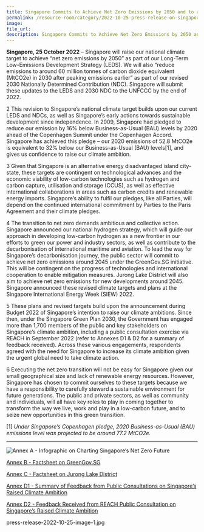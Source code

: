 ```yaml
---  
title: Singapore Commits to Achieve Net Zero Emissions by 2050 and to a Revised 2030 Nationally Determined Contribution; Public Sector and Jurong Lake District to Lead The Way with Net Zero Targets
permalink: /resource-room/category/2022-10-25-press-release-on-singapore-commits-to-achieve-net-zero-emissions-by-2050
image:  
file_url:  
description: Singapore Commits to Achieve Net Zero Emissions by 2050 and to a Revised 2030 Nationally Determined Contribution; Public Sector and Jurong Lake District to Lead The Way with Net Zero Targets 
---
```


**Singapore, 25 October 2022** – Singapore will raise our national climate target to achieve “net zero emissions by 2050” as part of our Long-Term Low-Emissions Development Strategy (LEDS). We will also “reduce emissions to around 60 million tonnes of carbon dioxide equivalent (MtCO2e) in 2030 after peaking emissions earlier” as part of our revised 2030 Nationally Determined Contribution (NDC). Singapore will submit these updates to the LEDS and 2030 NDC to the UNFCCC by the end of 2022.  

2 This revision to Singapore’s national climate target builds upon our current LEDS and NDCs, as well as Singapore’s early actions towards sustainable development since independence. In 2009, Singapore had pledged to reduce our emission by 16% below Business-as-Usual (BAU) levels by 2020 ahead of the Copenhagen Summit under the Copenhagen Accord. Singapore has achieved this pledge – our 2020 emissions of 52.8 MtCO2e is equivalent to 32% below our Business-as-Usual (BAU) levels[1], and gives us confidence to raise our climate ambition.  

3 Given that Singapore is an alternative energy disadvantaged island city-state, these targets are contingent on technological advances and the economic viability of low-carbon technologies such as hydrogen and carbon capture, utilisation and storage (CCUS), as well as effective international collaborations in areas such as carbon credits and renewable energy imports. Singapore’s ability to fulfil our pledges, like all Parties, will depend on the continued international commitment by Parties to the Paris Agreement and their climate pledges.  

4 The transition to net zero demands ambitious and collective action. Singapore announced our national hydrogen strategy, which will guide our approach in developing low-carbon hydrogen as a new frontier in our efforts to green our power and industry sectors, as well as contribute to the decarbonisation of international maritime and aviation. To lead the way for Singapore’s decarbonisation journey, the public sector will commit to achieve net zero emissions around 2045 under the GreenGov.SG initiative. This will be contingent on the progress of technologies and international cooperation to enable mitigation measures. Jurong Lake District will also aim to achieve net zero emissions for new developments around 2045. Singapore announced these revised climate targets and plans at the Singapore International Energy Week (SIEW) 2022.  

5 These plans and revised targets build upon the announcement during Budget 2022 of Singapore’s intention to raise our climate ambitions. Since then, under the Singapore Green Plan 2030, the Government has engaged more than 1,700 members of the public and key stakeholders on Singapore’s climate ambition, including a public consultation exercise via REACH in September 2022 (refer to Annexes D1 & D2 for a summary of feedback received). Across these various engagements, respondents agreed with the need for Singapore to increase its climate ambition given the urgent global need to take climate action.  

6 Executing the net zero transition will not be easy for Singapore given our small geographical size and lack of renewable energy resources. However, Singapore has chosen to commit ourselves to these targets because we have a responsibility to carefully steward a sustainable environment for future generations. The public and private sectors, as well as community and individuals, will all have key roles to play in coming together to transform the way we live, work and play in a low-carbon future, and to seize new opportunities in this green transition.  

[1] *Under Singapore’s Copenhagen pledge, 2020 Business-as-Usual (BAU) emissions level was projected to be around 77.2 MtCO2e.*

--- 

![Annex A - Infographic on Charting Singapore’s Net Zero Future](/news/news-images/press-release-2022-10-25-image-1.jpg) 

[Annex B - Factsheet on GreenGov.SG](https://www.nccs.gov.sg/files/ANNEX%20B%20-%20Factsheet%20on%20GreenGovSG.pdf)

[Annex C - Factsheet on Jurong Lake District](https://www.nccs.gov.sg/files/ANNEX%20C%20-%20Factsheet%20on%20Jurong%20Lake%20District.pdf)

[Annex D1 - Summary of Feedback from Public Consultations on Singapore’s Raised Climate Ambition](https://www.nccs.gov.sg/files/ANNEX%20D1%20-%20SUMMARY%20OF%20FEEDBACK%20FROM%20PUBLIC%20CONSULTATIONS%20ON%20SINGAPORE%E2%80%99S%20RAISED%20CLIMATE%20AMBITIONS.pdf)

[Annex D2 - Feedback Received from REACH Public Consultation on Singapore’s Raised Climate Ambition](https://www.nccs.gov.sg/public-consultation/25-oct-2022-feedback-reach-public-consultations-sg-climate-ambition/)

press-release-2022-10-25-image-1.jpg
